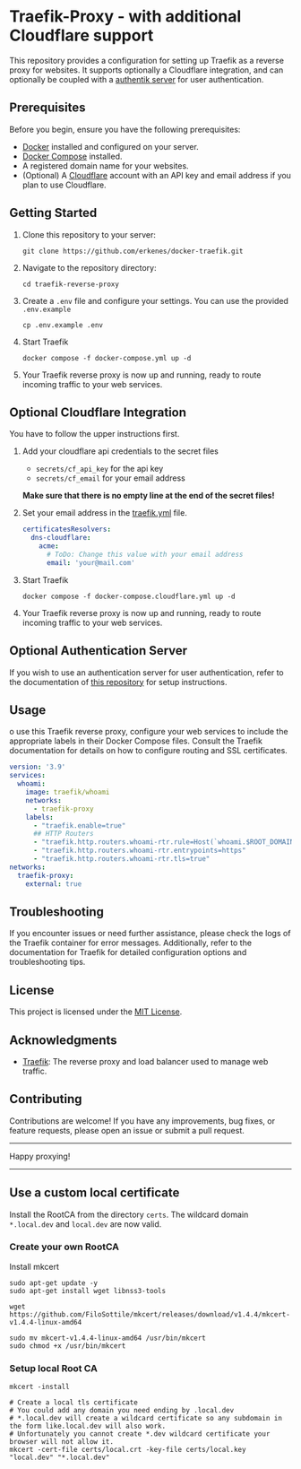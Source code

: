 # Traefik-Proxy - with additional Cloudflare support

This repository provides a configuration for setting up Traefik as a reverse proxy for websites.
It supports optionally a Cloudflare integration, and can optionally be coupled with a [authentik server](https://github.com/erkenes/docker-authentik) for user authentication.

## Prerequisites

Before you begin, ensure you have the following prerequisites:

- [Docker](https://www.docker.com/) installed and configured on your server.
- [Docker Compose](https://docs.docker.com/compose/install/) installed.
- A registered domain name for your websites.
- (Optional) A [Cloudflare](https://www.cloudflare.com/) account with an API key and email address if you plan to use Cloudflare.

## Getting Started

1. Clone this repository to your server:
   ```shell
   git clone https://github.com/erkenes/docker-traefik.git
   ```

2. Navigate to the repository directory:
   ```shell
   cd traefik-reverse-proxy
   ```

3. Create a `.env` file and configure your settings. You can use the provided `.env.example`
   ```shell
   cp .env.example .env
   ```

4. Start Traefik
   ```shell
   docker compose -f docker-compose.yml up -d
   ```

5. Your Traefik reverse proxy is now up and running, ready to route incoming traffic to your web services.

## Optional Cloudflare Integration

You have to follow the upper instructions first.

1. Add your cloudflare api credentials to the secret files
    - `secrets/cf_api_key` for the api key
    - `secrets/cf_email` for your email address
    
   **Make sure that there is no empty line at the end of the secret files!**

2. Set your email address in the [traefik.yml](AppData/traefik-proxy/traefik.yml) file.
   ```yaml
   certificatesResolvers:
     dns-cloudflare:
       acme:
         # ToDo: Change this value with your email address
         email: 'your@mail.com'
   ```

3. Start Traefik
   ```shell
   docker compose -f docker-compose.cloudflare.yml up -d
   ```

4. Your Traefik reverse proxy is now up and running, ready to route incoming traffic to your web services.

## Optional Authentication Server

If you wish to use an authentication server for user authentication, refer to the documentation of [this repository](https://github.com/erkenes/docker-authentik) for setup instructions.

## Usage

o use this Traefik reverse proxy, configure your web services to include the appropriate labels in their Docker Compose files.
Consult the Traefik documentation for details on how to configure routing and SSL certificates.

```yaml
version: '3.9'
services:
  whoami:
    image: traefik/whoami
    networks:
      - traefik-proxy
    labels:
      - "traefik.enable=true"
      ## HTTP Routers
      - "traefik.http.routers.whoami-rtr.rule=Host(`whoami.$ROOT_DOMAIN_NAME`)"
      - "traefik.http.routers.whoami-rtr.entrypoints=https"
      - "traefik.http.routers.whoami-rtr.tls=true"
networks:
  traefik-proxy:
    external: true
```

## Troubleshooting

If you encounter issues or need further assistance, please check the logs of the Traefik container for error messages.
Additionally, refer to the documentation for Traefik for detailed configuration options and troubleshooting tips.

## License

This project is licensed under the [MIT License](LICENSE).

## Acknowledgments

- [Traefik](https://traefik.io/): The reverse proxy and load balancer used to manage web traffic.

## Contributing

Contributions are welcome! If you have any improvements, bug fixes, or feature requests, please open an issue or submit a pull request.

---

Happy proxying!

---

## Use a custom local certificate

Install the RootCA from the directory `certs`. The wildcard domain `*.local.dev` and `local.dev` are now valid.

### Create your own RootCA

Install mkcert

```shell
sudo apt-get update -y
sudo apt-get install wget libnss3-tools

wget https://github.com/FiloSottile/mkcert/releases/download/v1.4.4/mkcert-v1.4.4-linux-amd64

sudo mv mkcert-v1.4.4-linux-amd64 /usr/bin/mkcert
sudo chmod +x /usr/bin/mkcert
```

### Setup local Root CA

```shell
mkcert -install

# Create a local tls certificate
# You could add any domain you need ending by .local.dev
# *.local.dev will create a wildcard certificate so any subdomain in the form like.local.dev will also work.
# Unfortunately you cannot create *.dev wildcard certificate your browser will not allow it.
mkcert -cert-file certs/local.crt -key-file certs/local.key "local.dev" "*.local.dev"
```
